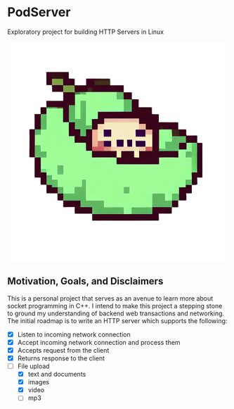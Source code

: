 # PodServer
Exploratory project for building HTTP Servers in Linux

<p align="center">
  <img src="img/PodServerLogo.png" alt="Image">
</p>

## Motivation, Goals, and Disclaimers

This is a personal project that serves as an avenue to learn more about socket programming in C++.
I intend to make this project a stepping stone to ground my understanding of backend web transactions and 
networking. The initial roadmap is to write an HTTP server which supports the following: 

- [x] Listen to incoming network connection
- [x] Accept incoming network connection and process them
- [x] Accepts request from the client
- [x] Returns response to the client
- [ ] File upload
  - [x] text and documents
  - [x] images
  - [x] video
  - [ ] mp3
